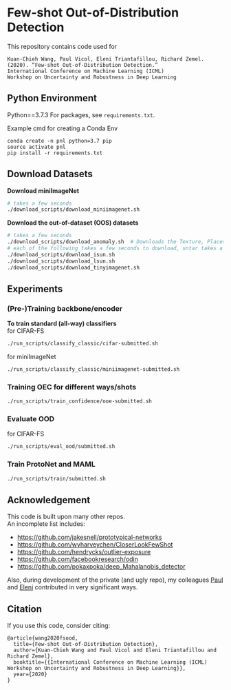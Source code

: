 # Few-shot Out-of-Distribution Detection
This repository contains code used for 
```
Kuan-Chieh Wang, Paul Vicol, Eleni Triantafillou, Richard Zemel. 
(2020). “Few-shot Out-of-Distribution Detection.” 
International Conference on Machine Learning (ICML) 
Workshop on Uncertainty and Robustness in Deep Learning
```


## Python Environment

Python==3.7.3
For packages, see `requirements.txt`.

Example cmd for creating a Conda Env
```
conda create -n pnl python=3.7 pip
source activate pnl
pip install -r requirements.txt
```


## Download Datasets

**Download miniImageNet**
```bash
# takes a few seconds
./download_scripts/download_miniimagenet.sh
```


**Download the out-of-dataset (OOS) datasets**
```bash
# takes a few seconds
./download_scripts/download_anomaly.sh  # Downloads the Texture, Places, and notMNIST datasets
# each of the following takes a few seconds to download, untar takes a few minutes (<5)
./download_scripts/download_isun.sh
./download_scripts/download_lsun.sh
./download_scripts/download_tinyimagenet.sh
```


## Experiments

### (Pre-)Training backbone/encoder

**To train standard (all-way) classifiers**  
for CIFAR-FS
```bash
./run_scripts/classify_classic/cifar-submitted.sh
```
for miniImageNet
```bash
./run_scripts/classify_classic/miniimagenet-submitted.sh
```

### Training OEC for different ways/shots  
```bash
./run_scripts/train_confidence/ooe-submitted.sh
```


### Evaluate OOD   
for CIFAR-FS
```bash
./run_scripts/eval_ood/submitted.sh
```


### Train ProtoNet and MAML 
```bash
./run_scripts/train/submitted.sh
```


## Acknowledgement
This code is built upon many other repos.   
An incomplete list includes:
* https://github.com/jakesnell/prototypical-networks
* https://github.com/wyharveychen/CloserLookFewShot
* https://github.com/hendrycks/outlier-exposure
* https://github.com/facebookresearch/odin
* https://github.com/pokaxpoka/deep_Mahalanobis_detector

Also, during development of the private (and ugly repo), my colleagues [Paul](https://github.com/asteroidhouse) and [Eleni](https://github.com/eleniTriantafillou) contributed in very significant ways.

## Citation

If you use this code, consider citing:

```
@article{wang2020fsood,
  title={Few-shot Out-of-Distribution Detection},
  author={Kuan-Chieh Wang and Paul Vicol and Eleni Triantafillou and Richard Zemel},
  booktitle={{International Conference on Machine Learning (ICML) Workshop on Uncertainty and Robustness in Deep Learning}},
  year={2020}
}
```
